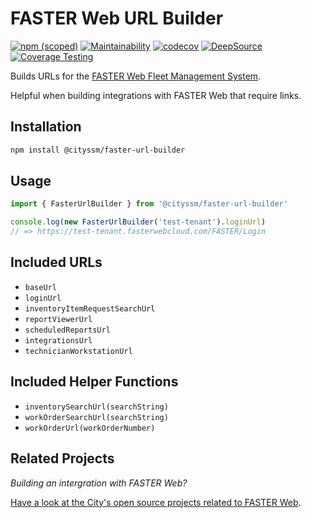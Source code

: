 # FASTER Web URL Builder

[![npm (scoped)](https://img.shields.io/npm/v/@cityssm/faster-url-builder)](https://www.npmjs.com/package/@cityssm/faster-url-builder)
[![Maintainability](https://api.codeclimate.com/v1/badges/e0a774a12da546a21225/maintainability)](https://codeclimate.com/github/cityssm/node-faster-url-builder/maintainability)
[![codecov](https://codecov.io/gh/cityssm/node-faster-url-builder/graph/badge.svg?token=JP9K9I27WP)](https://codecov.io/gh/cityssm/node-faster-url-builder)
[![DeepSource](https://app.deepsource.com/gh/cityssm/node-faster-url-builder.svg/?label=active+issues&show_trend=true&token=GLlKrpnVzE3Qg4436K556yJu)](https://app.deepsource.com/gh/cityssm/node-faster-url-builder/)
[![Coverage Testing](https://github.com/cityssm/node-faster-url-builder/actions/workflows/coverage.yml/badge.svg)](https://github.com/cityssm/node-faster-url-builder/actions/workflows/coverage.yml)

Builds URLs for the
[FASTER Web Fleet Management System](https://fasterasset.com/products/fleet-management-software/).

Helpful when building integrations with FASTER Web that require links.

## Installation

```sh
npm install @cityssm/faster-url-builder
```

## Usage

```javascript
import { FasterUrlBuilder } from '@cityssm/faster-url-builder'

console.log(new FasterUrlBuilder('test-tenant').loginUrl)
// => https://test-tenant.fasterwebcloud.com/FASTER/Login
```

## Included URLs

- `baseUrl`
- `loginUrl`
- `inventoryItemRequestSearchUrl`
- `reportViewerUrl`
- `scheduledReportsUrl`
- `integrationsUrl`
- `technicianWorkstationUrl`

## Included Helper Functions

- `inventorySearchUrl(searchString)`
- `workOrderSearchUrl(searchString)`
- `workOrderUrl(workOrderNumber)`

## Related Projects

_Building an intergration with FASTER Web?_

[Have a look at the City's open source projects related to FASTER Web](https://github.com/cityssm/faster-web-projects).

